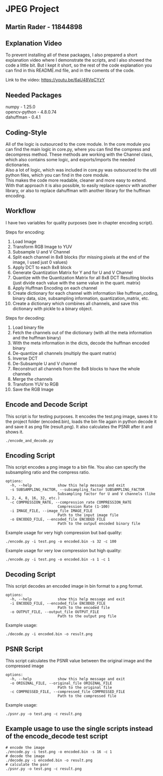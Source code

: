 # JPEG Project
## Martin Rader - 11844898

## Explanation Video
To prevent installing all of these packages, I also prepared a short explanation video where I demonstrate the scripts, and I also
showed the code a little bit. But I kept it short, so the rest of the code explanation you can find in this README.md file, and in the coments of 
the code.

Link to the video: https://youtu.be/6aU48VqCYzY

## Needed Packages
numpy - 1.25.0<br>
opencv-python - 4.8.0.74<br>
dahuffman - 0.4.1<br>

## Coding-Style
All of the logic is outsourced to the core module.
In the core module you can find the main logic in core.py, where you can find the compress
and decompress method.
These methods are working with the Channel class, which also contains some logic, and exports/imports
the needed dictionaries.<br>
Also a lot of logic, which was included in core.py was outsourced to the util python files, which
you can find in the core module.<br>
This makes the code more readable, cleaner and more easy to extend.<br>
With that approach it is also possible, to easily replace opencv with another library,
or also to replace dahuffman with another library for the huffman encoding.

## Workflow
I have two variables for quality purposes (see in chapter encoding script).

Steps for encoding:

1. Load Image
2. Transform RGB Image to YUV
3. Subsample U and V Channel
4. Split each channel in 8x8 blocks (for missing pixels at the end of the image, I used just 0 values)
5. Apply DCT to each 8x8 block
6. Generate Quantization Matrix for Y and for U and V Channel
7. Quantize with the Quantization Matrix for all 8x8 DCT Resulting blocks (just divide each value with the same value in the quant. matrix)
8. Apply Huffman Encoding on each channel
9. Create dictionary for each channel with information like huffman_coding, binary data, size, subsampling information, quantization_matrix, etc.
10. Create a dictionary which combines all channels, and save this dictionary with pickle to a binary object.

Steps for decoding:
1. Load binary file
2. Fetch the channels out of the dictionary (with all the meta information and the huffman binary)
3. With the meta information in the dicts, decode the huffman encoded binary
4. De-quantize all channels (multiply the quant matrix)
5. Inverse DCT
6. De-Subsample U and V channel
7. Reconstruct all channels from the 8x8 blocks to have the whole channels
8. Merge the channels
9. Transform YUV to RGB
10. Save the RGB Image

## Encode and Decode Script
This script is for testing purposes. It encodes the test.png image, saves it to the project folder (encoded.bin), loads the bin file again in python
decode it and save it as png file (result.png). It also calculates the PSNR after it and shows it.

```
./encode_and_decode.py
```

## Encoding Script
This script encodes a png image to a bin file. You also can specify the subsampling ratio and the compress ratio.

```
options:
  -h, --help            show this help message and exit
  -s SUBSAMPLING_FACTOR, --subsampling_factor SUBSAMPLING_FACTOR
                        Subsampling factor for U and V channels (like 1, 2, 4, 8, 16, 32, etc.)
  -c COMPRESSION_RATE, --compression_rate COMPRESSION_RATE
                        Compression Rate (1-100)
  -i IMAGE_FILE, --image_file IMAGE_FILE
                        Path to the input image file
  -o ENCODED_FILE, --encoded_file ENCODED_FILE
                        Path to the output encoded binary file
```

Example usage for very high compression but bad quality:

```
./encode.py -i test.png -o encoded.bin -s 32 -c 100
```

Example usage for very low compression but high quality:

```
./encode.py -i test.png -o encoded.bin -s 1 -c 1
```

## Decoding Script
This script decodes an encoded image in bin format to a png format.

```
options:
  -h, --help            show this help message and exit
  -i ENCODED_FILE, --encoded_file ENCODED_FILE
                        Path to the encoded file
  -o OUTPUT_FILE, --output_file OUTPUT_FILE
                        Path to the output png file
```

Example usage:

```
./decode.py -i encoded.bin -o result.png
```

## PSNR Script
This script calculates the PSNR value between the original image and the compressed image

```
options:
  -h, --help            show this help message and exit
  -o ORIGINAL_FILE, --original_file ORIGINAL_FILE
                        Path to the original file
  -c COMPRESSED_FILE, --compressed_file COMPRESSED_FILE
                        Path to the compressed file
```

Example usage:

```
./psnr.py -o test.png -c result.png
```

## Example usage to use the single scripts instead of the encode_decode test script

```
# encode the image
./encode.py -i test.png -o encoded.bin -s 16 -c 1
# decode the image
./decode.py -i encoded.bin -o result.png
# calculate the psnr
./psnr.py -o test.png -c result.png
```